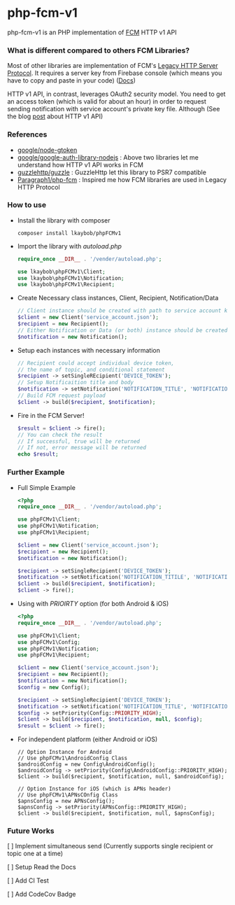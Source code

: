 # php-fcm-v1

php-fcm-v1 is an PHP implementation of [FCM](https://firebase.google.com/docs/cloud-messaging) HTTP v1 API

### What is different compared to others FCM Libraries?
Most of other libraries are implementation of FCM's [Legacy HTTP Server Protocol](https://firebase.google.com/docs/cloud-messaging/http-server-ref). It requires a server key from Firebase console (which means you have to copy and paste in your code) ([Docs](https://firebase.google.com/docs/cloud-messaging/auth-server#authorize_legacy_protocol_send_requests))

HTTP v1 API, in contrast, leverages OAuth2 security model. You need to get an access token (which is valid for about an hour) in order to request sending notification with service account's private key file. Although 
(See the blog [post](https://firebase.googleblog.com/2017/11/whats-new-with-fcm-customizing-messages.html) about HTTP v1 API)

### References
* [google/node-gtoken](https://github.com/google/node-gtoken)
* [google/google-auth-library-nodejs](https://github.com/google/google-auth-library-nodejs) 
  : Above two libraries let me understand how HTTP v1 API works in FCM
* [guzzlehttp/guzzle](https://github.com/guzzle/guzzle) : GuzzleHttp let this library to PSR7 compatible
* [Paragraph1/php-fcm](https://github.com/Paragraph1/php-fcm) : Inspired me how FCM libraries are used in Legacy HTTP Protocol

### How to use

* Install the library with composer

  ```
  composer install lkaybob/phpFCMv1
  ```

* Import the library with *autoload.php*

  ```php
  require_once __DIR__ . '/vender/autoload.php';

  use lkaybob\phpFCMv1\Client;
  use lkaybob\phpFCMv1\Notification;
  use lkaybob\phpFCMv1\Recipient;
  ```

* Create Necessary class instances, Client, Recipient, Notification/Data

  ```php
  // Client instance should be created with path to service account key file
  $client = new Client('service_account.json');
  $recipient = new Recipient();
  // Either Notification or Data (or both) instance should be created
  $notification = new Notification();
  ```

* Setup each instances with necessary information

  ```php
  // Recipient could accept individual device token,
  // the name of topic, and conditional statement
  $recipient -> setSingleREcipient('DEVICE_TOKEN');
  // Setup Notificaition title and body
  $notification -> setNotification('NOTIFICATION_TITLE', 'NOTIFICATION_BODY');
  // Build FCM request payload
  $client -> build($recipient, $notification);
  ```

* Fire in the FCM Server!

  ```php
  $result = $client -> fire();
  // You can check the result
  // If successful, true will be returned
  // If not, error message will be returned
  echo $result;
  ```

### Further Example

* Full Simple Example

  ```php
  <?php
  require_once __DIR__ . '/vendor/autoload.php';

  use phpFCMv1\Client;
  use phpFCMv1\Notification;
  use phpFCMv1\Recipient;

  $client = new Client('service_account.json');
  $recipient = new Recipient();
  $notification = new Notification();

  $recipient -> setSingleRecipient('DEVICE_TOKEN');
  $notification -> setNotification('NOTIFICATION_TITILE', 'NOTIFICATION_BODY');
  $client -> build($recipient, $notification);
  $client -> fire();
  ```

* Using with *PRIOIRTY* option (for both Android & iOS)

  ```php
  <?php
  require_once __DIR__ . '/vendor/autoload.php';

  use phpFCMv1\Client;
  use phpFCMv1\Config;
  use phpFCMv1\Notification;
  use phpFCMv1\Recipient;

  $client = new Client('service_account.json');
  $recipient = new Recipient();
  $notification = new Notification();
  $config = new Config();

  $recipient -> setSingleRecipient('DEVICE_TOKEN');
  $notification -> setNotification('NOTIFICATION_TITLE', 'NOTIFICATION_BODY');
  $config -> setPriority(Config::PRIORITY_HIGH);
  $client -> build($recipient, $notification, null, $config);
  $result = $client -> fire();
  ```

* For independent platform (either Android or iOS)

  ```
  // Option Instance for Android
  // Use phpFCMv1\AndroidConfig Class
  $androidConfig = new Config\AndroidConfig();
  $androidConfig -> setPriority(Config\AndroidConfig::PRIORITY_HIGH);
  $client -> build($recipient, $notification, null, $androidConfig);
  
  // Option Instance for iOS (which is APNs header)
  // Use phpFCMv1\APNsCOnfig Class
  $apnsConfig = new APNsConfig();
  $apnsConfig -> setPriority(APNsConfig::PRIORITY_HIGH);
  $client -> build($recipient, $notification, null, $apnsConfig);
  ```



### Future Works

[ ] Implement simultaneous send (Currently supports single recipient or topic one at a time)

[ ] Setup Read the Docs

[ ] Add CI Test

[ ] Add CodeCov Badge